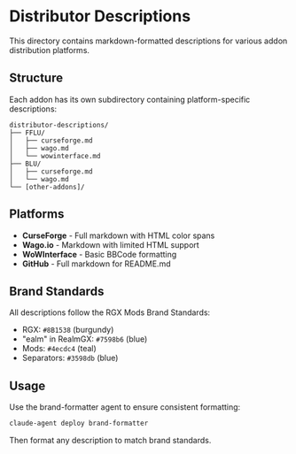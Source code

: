 # Distributor Descriptions

This directory contains markdown-formatted descriptions for various addon distribution platforms.

## Structure

Each addon has its own subdirectory containing platform-specific descriptions:

```
distributor-descriptions/
├── FFLU/
│   ├── curseforge.md
│   ├── wago.md
│   └── wowinterface.md
├── BLU/
│   ├── curseforge.md
│   └── wago.md
└── [other-addons]/
```

## Platforms

- **CurseForge** - Full markdown with HTML color spans
- **Wago.io** - Markdown with limited HTML support
- **WoWInterface** - Basic BBCode formatting
- **GitHub** - Full markdown for README.md

## Brand Standards

All descriptions follow the RGX Mods Brand Standards:
- RGX: `#8B1538` (burgundy)
- "ealm" in RealmGX: `#7598b6` (blue)
- Mods: `#4ecdc4` (teal)
- Separators: `#3598db` (blue)

## Usage

Use the brand-formatter agent to ensure consistent formatting:
```powershell
claude-agent deploy brand-formatter
```

Then format any description to match brand standards.